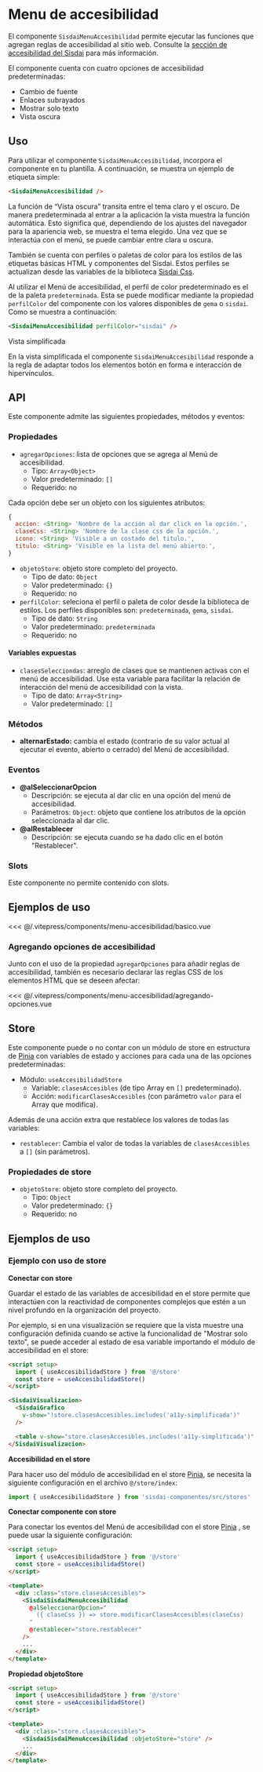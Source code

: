 <script setup>
import EjemploBasico from "../../.vitepress/components/menu-accesibilidad/basico.vue";
import EjemploAgregandoOpciones from "../../.vitepress/components/menu-accesibilidad/agregando-opciones.vue";
</script>

# Menu de accesibilidad

El componente `SisdaiMenuAccesibilidad` permite ejecutar las funciones que agregan reglas de accesibilidad al sitio web. Consulte la [sección de accesibilidad del Sisdai](https://sisdai.conahcyt.mx/accesibilidad/) para más información.

El componente cuenta con cuatro opciones de accesibilidad predeterminadas:

- Cambio de fuente
- Enlaces subrayados
- Mostrar solo texto
- Vista oscura

<section id="uso">

## Uso

Para utilizar el componente `SisdaiMenuAccesibilidad`, incorpora el componente en tu plantilla. A continuación, se muestra un ejemplo de etiqueta simple:

```html
<SisdaiMenuAccesibilidad />
```

La función de “Vista oscura” transita entre el tema claro y el oscuro. De manera predeterminada al entrar a la aplicación la vista muestra la función automática. Esto significa que, dependiendo de los ajustes del navegador para la apariencia web, se muestra el tema elegido. Una vez que se interactúa con el menú, se puede cambiar entre clara u oscura.

También se cuenta con perfiles o paletas de color para los estilos de las etiquetas básicas HTML y componentes del Sisdai. Estos perfiles se actualizan desde las variables de la biblioteca
[Sisdai Css](https://codigo.conahcyt.mx/sisdai/sisdai-css).

Al utilizar el Menú de accesibilidad, el perfil de color predeterminado es el de la paleta `predeterminada`. Esta se puede modificar mediante la propiedad `perfilColor` del componente con los valores disponibles de `gema` o `sisdai`. Como se muestra a continuación:

```html
<SisdaiMenuAccesibilidad perfilColor="sisdai" />
```

Vista simplificada

En la vista simplificada el componente `SisdaiMenuAccesibilidad` responde a la regla de adaptar todos los elementos botón en forma e interacción de hipervínculos.

</section>

<section id="api">

## API

Este componente admite las siguientes propiedades, métodos y eventos:

### Propiedades

- `agregarOpciones`: lista de opciones que se agrega al Menú de accesibilidad.
  - Tipo: `Array<Object>`
  - Valor predeterminado: `[]`
  - Requerido: no

Cada opción debe ser un objeto con los siguientes atributos:

```js
{
  accion: <String> 'Nombre de la acción al dar click en la opción.',
  claseCss: <String> 'Nombre de la clase css de la opción.',
  icono: <String> 'Visible a un costado del titulo.',
  titulo: <String> 'Visible en la lista del menú abierto.',
}
```

- `objetoStore`: objeto store completo del proyecto.
  - Tipo de dato: `Object`
  - Valor predeterminado: `{}`
  - Requerido: no
- `perfilColor`: seleciona el perfil o paleta de color desde la biblioteca de estilos. Los perfiles disponibles son: `predeterminada`, `gema`, `sisdai`.
  - Tipo de dato: `String`
  - Valor predeterminado: `predeterminada`
  - Requerido: no

#### Variables expuestas

- `clasesSelecciondas`: arreglo de clases que se mantienen activas con el menú de accesibilidad. Use esta variable para facilitar la relación de interacción del menú de accesibilidad con la vista.
  - Tipo de dato: `Array<String>`
  - Valor predeterminado: `[]`

### Métodos

- **alternarEstado:** cambia el estado (contrario de su valor actual al ejecutar el evento, abierto o cerrado) del Menú de accesibilidad.

### Eventos

- **@alSeleccionarOpcion**
  - Descripción: se ejecuta al dar clic en una opción del menú de accesibilidad.
  - Parámetros: `Object`: objeto que contiene los atributos de la opción seleccionada al dar clic.
- **@alRestablecer**
  - Descripción: se ejecuta cuando se ha dado clic en el botón "Restablecer".

### Slots

Este componente no permite contenido con slots.

</section>

<section id="ejemplos">

## Ejemplos de uso

<!-- <utils-ejemplo-doc ruta="menu-accesibilidad/basico.vue"/> -->
<EjemploBasico />
<<< @/.vitepress/components/menu-accesibilidad/basico.vue

### Agregando opciones de accesibilidad

Junto con el uso de la propiedad `agregarOpciones` para añadir reglas de accesibilidad, también es necesario declarar las reglas CSS de los elementos HTML que se deseen afectar:

<!-- <utils-ejemplo-doc ruta="menu-accesibilidad/agregando-opciones.vue"/> -->
<EjemploAgregandoOpciones />
<<< @/.vitepress/components/menu-accesibilidad/agregando-opciones.vue

</section>

<section id="store">

## Store

Este componente puede o no contar con un módulo de store en estructura de [Pinia](https://pinia.vuejs.org/) con variables de estado y acciones para cada una de las opciones predeterminadas:

- Módulo: `useAccesibilidadStore`
  - Variable: `clasesAccesibles` (de tipo Array en `[]` predeterminado).
  - Acción: `modificarClasesAccesibles` (con parámetro `valor` para el Array que modifica).

Además de una acción extra que restablece los valores de todas las variables:

- `restablecer`:
  Cambia el valor de todas la variables de `clasesAccesibles` a `[]` (sin parámetros).

### Propiedades de store

- `objetoStore`: objeto store completo del proyecto.
  - Tipo: `Object`
  - Valor predeterminado: `{}`
  - Requerido: no

</section>

<section id="ejemplos-con-store">

## Ejemplos de uso

### Ejemplo con uso de store

**Conectar con store**

Guardar el estado de las variables de accesibilidad en el store permite que interactúen con la reactividad de componentes complejos que estén a un nivel profundo en la organización del proyecto.

Por ejemplo, si en una visualización se requiere que la vista muestre una configuración definida cuando se active la funcionalidad de "Mostrar solo texto", se puede acceder al estado de esa variable importando el módulo de accesibilidad en el store:

```html
<script setup>
  import { useAccesibilidadStore } from '@/store'
  const store = useAccesibilidadStore()
</script>

<SisdaiVisualizacion>
  <SisdaiGrafico
    v-show="!store.clasesAccesibles.includes('a11y-simplificada')"
  />

  <table v-show="store.clasesAccesibles.includes('a11y-simplificada')" />
</SisdaiVisualizacion>
```

**Accesibilidad en el store**

Para hacer uso del módulo de accesibilidad en el store [Pinia](https://pinia.vuejs.org/), se necesita la siguiente configuración en el archivo `@/store/index`:

```js
import { useAccesibilidadStore } from 'sisdai-componentes/src/stores'
```

**Conectar componente con store**

Para conectar los eventos del Menú de accesibilidad con el store [Pinia](https://pinia.vuejs.org/) , se puede usar la siguiente configuración:

```html
<script setup>
  import { useAccesibilidadStore } from '@/store'
  const store = useAccesibilidadStore()
</script>

<template>
  <div :class="store.clasesAccesibles">
    <SisdaiSisdaiMenuAccesibilidad
      @alSeleccionarOpcion="
        ({ claseCss }) => store.modificarClasesAccesibles(claseCss)
      "
      @restablecer="store.restablecer"
    />
    ...
  </div>
</template>
```

**Propiedad objetoStore**

```html
<script setup>
  import { useAccesibilidadStore } from '@/store'
  const store = useAccesibilidadStore()
</script>

<template>
  <div :class="store.clasesAccesibles">
    <SisdaiSisdaiMenuAccesibilidad :objetoStore="store" />
    ...
  </div>
</template>
```

</section>
